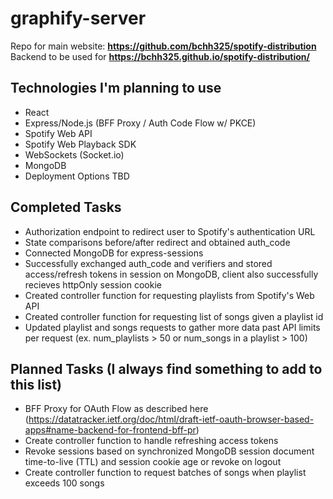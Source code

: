 # graphify-server

Repo for main website: **https://github.com/bchh325/spotify-distribution** <br>
Backend to be used for **https://bchh325.github.io/spotify-distribution/**

## Technologies I'm planning to use
* React
* Express/Node.js (BFF Proxy / Auth Code Flow w/ PKCE)
* Spotify Web API
* Spotify Web Playback SDK
* WebSockets (Socket.io)
* MongoDB
* Deployment Options TBD

## Completed Tasks
* Authorization endpoint to redirect user to Spotify's authentication URL
* State comparisons before/after redirect and obtained auth_code
* Connected MongoDB for express-sessions
* Successfully exchanged auth_code and verifiers and stored access/refresh tokens in session on MongoDB, client also successfully recieves httpOnly session cookie
* Created controller function for requesting playlists from Spotify's Web API
* Created controller function for requesting list of songs given a playlist id
* Updated playlist and songs requests to gather more data past API limits per request (ex. num_playlists > 50 or num_songs in a playlist > 100)

## Planned Tasks (I always find something to add to this list)
* BFF Proxy for OAuth Flow as described here (https://datatracker.ietf.org/doc/html/draft-ietf-oauth-browser-based-apps#name-backend-for-frontend-bff-pr)
* Create controller function to handle refreshing access tokens
* Revoke sessions based on synchronized MongoDB session document time-to-live (TTL) and session cookie age or revoke on logout
* Create controller function to request batches of songs when playlist exceeds 100 songs
